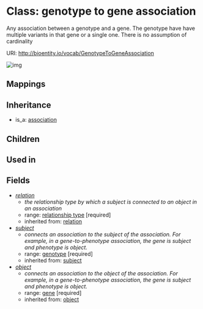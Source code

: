 # Class: genotype to gene association


Any association between a genotype and a gene. The genotype have have multiple variants in that gene or a single one. There is no assumption of cardinality

URI: http://bioentity.io/vocab/GenotypeToGeneAssociation

![img](http://yuml.me/diagram/nofunky/class/\[Association]^-\[GenotypeToGeneAssociation],%20\[GenotypeToGeneAssociation]-%20relation>\[RelationshipType],%20\[GenotypeToGeneAssociation]-%20subject>\[Genotype],%20\[GenotypeToGeneAssociation]-%20object>\[Gene],%20)
## Mappings

## Inheritance

 *  is_a: [association](Association.md)
## Children

## Used in

## Fields

 * _[relation](relation.md)_
    * _the relationship type by which a subject is connected to an object in an association_
    * range: [relationship type](RelationshipType.md) [required]
    * inherited from: [relation](relation.md)
 * _[subject](subject.md)_
    * _connects an association to the subject of the association. For example, in a gene-to-phenotype association, the gene is subject and phenotype is object._
    * range: [genotype](Genotype.md) [required]
    * inherited from: [subject](subject.md)
 * _[object](object.md)_
    * _connects an association to the object of the association. For example, in a gene-to-phenotype association, the gene is subject and phenotype is object._
    * range: [gene](Gene.md) [required]
    * inherited from: [object](object.md)
